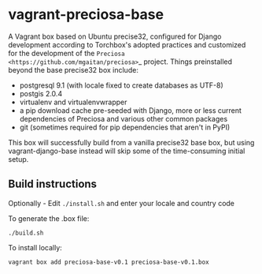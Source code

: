 vagrant-preciosa-base
======================

A Vagrant box based on Ubuntu precise32, configured for Django development according to Torchbox's adopted practices and customized
for the development of the `Preciosa <https://github.com/mgaitan/preciosa>`_ project. Things preinstalled beyond the base precise32 box include:

* postgresql 9.1 (with locale fixed to create databases as UTF-8)
* postgis 2.0.4
* virtualenv and virtualenvwrapper
* a pip download cache pre-seeded with Django, more or less current dependencies of Preciosa and various other common packages
* git (sometimes required for pip dependencies that aren't in PyPI)

This box will successfully build from a vanilla precise32 base box, but using vagrant-django-base instead will skip some of the time-consuming initial setup.

Build instructions
------------------

Optionally - Edit `./install.sh` and enter your locale and country code

To generate the .box file:

    ./build.sh

To install locally:

    vagrant box add preciosa-base-v0.1 preciosa-base-v0.1.box
